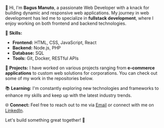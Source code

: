 👋 Hi, I'm **Bagus Manuto**, a passionate Web Developer with a knack for building dynamic and responsive web applications. My journey in web development has led me to specialize in **fullstack development**, where I enjoy working on both frontend and backend technologies.

🔧 **Skills:**
- **Frontend:** HTML, CSS, JavaScript, React
- **Backend:** Node.js, PHP
- **Database:** SQL
- **Tools:** Git, Docker, RESTful APIs

🌟 **Projects:** I have worked on various projects ranging from **e-commerce applications** to custom web solutions for corporations. You can check out some of my work in the repositories below.

📚 **Learning:** I'm constantly exploring new technologies and frameworks to enhance my skills and keep up with the latest industry trends.

🌐 **Connect:** Feel free to reach out to me via [Email](mailto:kepo5524@gmail.com) or connect with me on [LinkedIn](www.linkedin.com/in/bgsmntmuhammad).

Let's build something great together! 🚀
